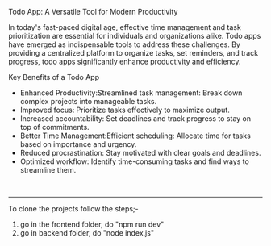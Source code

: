 Todo App: A Versatile Tool for Modern Productivity

In today's fast-paced digital age, effective time management and task prioritization are essential for individuals and organizations alike. Todo apps have emerged as indispensable tools to address these challenges. By providing a centralized platform to organize tasks, set reminders, and track progress, todo apps significantly enhance productivity and efficiency.

Key Benefits of a Todo App

- Enhanced Productivity:Streamlined task management: Break down complex projects into manageable tasks.
- Improved focus: Prioritize tasks effectively to maximize output.
- Increased accountability: Set deadlines and track progress to stay on top of commitments.
- Better Time Management:Efficient scheduling: Allocate time for tasks based on importance and urgency.
- Reduced procrastination: Stay motivated with clear goals and deadlines.
- Optimized workflow: Identify time-consuming tasks and find ways to streamline them.

</br>

--------------------------------------------------------------------------------------------------------------------------------------------------------------------------------
To clone the projects follow the steps;-
1) go in the frontend folder, do "npm run dev"
2) go in backend folder, do "node index.js"
